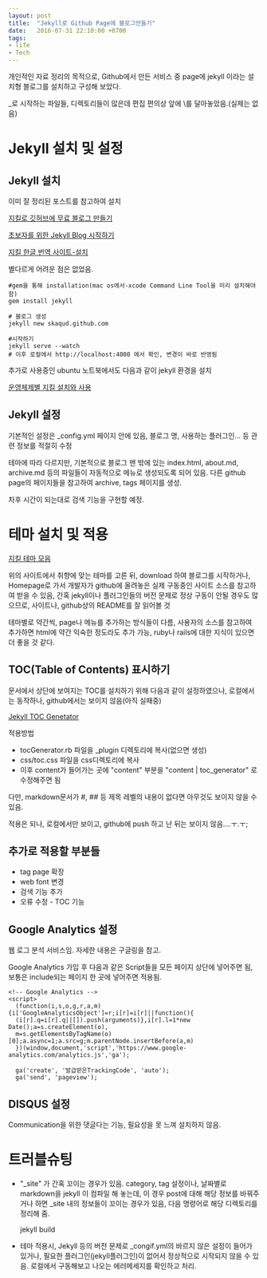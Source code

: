 ```yaml
---
layout: post
title:  "Jekyll로 Github Page에 블로그만들기"
date:   2016-07-31 22:10:00 +0700
tags:
- life
- Tech
---
```

개인적인 자료 정리의 목적으로, Github에서 만든 서비스 중 page에 jekyll 이라는 설치형 블로그를 설치하고 구성해 보았다.

\_로 시작하는 파일들, 디렉토리들이 많은데 편집 편의상 앞에 \를 달아놓았음.(실제는 없음)

# Jekyll 설치 및 설정

## Jekyll 설치

이미 잘 정리된 포스트를 참고하여 설치

[지킬로 깃허브에 무료 블로그 만들기](http://nolboo.kim/blog/2013/10/15/free-blog-with-github-jekyll/)

[초보자를 위한 Jekyll Blog 시작하기](http://halryang.net/Jekyll-Blogging-For-Beginners/)

[지킬 한글 번역 사이트-설치](http://jekyllrb-ko.github.io/docs/installation/)

별다르게 어려운 점은 없었음.

    #gem을 통해 installation(mac os에서-xcode Command Line Tool을 미리 설치해야 함)
    gem install jekyll

    # 블로그 생성
    jekyll new skaqud.github.com

    #시작하기
    jekyll serve --watch
    # 이후 로컬에서 http://localhost:4000 에서 확인, 변경이 바로 반영됨


추가로 사용중인 ubuntu 노트북에서도 다음과 같이 jekyll 환경을 설치

[운영체제별 지킬 설치와 사용](http://vjinn.github.io/install-jekyll/)

## Jekyll 설정

기본적인 설정은 \_config.yml 페이지 안에 있음, 블로그 명, 사용하는 플러그인... 등 관련 정보를 적절히 수정

테마에 따라 다르지만, 기본적으로 블로그 맨 밖에 있는 index.html, about.md, archive.md 등의 파일들이 자동적으로 메뉴로 생성되도록 되어 있음. 다른 github page의 페이지들을 참고하여 archive, tags 페이지를 생성.

차후 시간이 되는대로 검색 기능을 구현할 예정.

# 테마 설치 및 적용

[지킬 테마 모음](http://jekyllthemes.org)

위의 사이트에서 취향에 맞는 테마를 고른 뒤, download 하여 블로그를 시작하거나, Homepage로 가서 개발자가 github에 올려놓은 실제 구동중인 사이트 소스를 참고하여 받을 수 있음, 간혹 jekyll이나 플러그인들의 버전 문제로 정상 구동이 안될 경우도 많으므로, 사이트나, github상의 README를 잘 읽어볼 것

테마별로 약간씩, page나 메뉴를 추가하는 방식들이 다름, 사용자의 소스를 참고하여 추가하면 html에 약간 익숙한 정도라도 추가 가능, ruby나 rails에 대한 지식이 있으면 더 좋을 것 같다.

## TOC(Table of Contents) 표시하기

문서에서 상단에 보여지는 TOC를 설치하기 위해 다음과 같이 설정하였으나, 로컬에서는 동작하나, github에서는 보이지 않음(아직 실패중)

[Jekyll TOC Genetator](https://github.com/dafi/jekyll-toc-generator)

적용방법

- tocGenerator.rb 파일을 \_plugin 디렉토리에 복사(없으면 생성)
- css/toc.css 파일을 css디렉토리에 복사
- 이후 content가 들어가는 곳에 "content" 부분을 "content | toc_generator" 로 수정해주면 됨

다만, markdown문서가 #, ## 등 제목 레벨의 내용이 없다면 아무것도 보이지 않을 수 있음.

적용은 되나, 로컬에서만 보이고, github에 push 하고 난 뒤는 보이지 않음....ㅜ.ㅜ;

## 추가로 적용할 부분들

- tag page 확장
- web font 변경
- 검색 기능 추가
- 오류 수정 - TOC 기능


## Google Analytics 설정

웹 로그 분석 서비스임. 자세한 내용은 구글링을 참고.

Google Analytics 가입 후 다음과 같은 Script들을 모든 페이지 상단에 넣어주면 됨, 보통은 include되는 페이지 한 곳에 넣어주면 적용됨.

    <!-- Google Analytics -->
    <script>
      (function(i,s,o,g,r,a,m){i['GoogleAnalyticsObject']=r;i[r]=i[r]||function(){
      (i[r].q=i[r].q||[]).push(arguments)},i[r].l=1*new Date();a=s.createElement(o),
      m=s.getElementsByTagName(o)[0];a.async=1;a.src=g;m.parentNode.insertBefore(a,m)
      })(window,document,'script','https://www.google-analytics.com/analytics.js','ga');

      ga('create', '발급받은TrackingCode', 'auto');
      ga('send', 'pageview');

## DISQUS 설정

Communication을 위한 댓글다는 기능, 필요성을 못 느껴 설치하지 않음.

# 트러블슈팅

- "\_site" 가 간혹 꼬이는 경우가 있음. category, tag 설정이나, 날짜별로 markdown을 jekyll 이 컴파일 해 놓는데, 이 경우 post에 대해 해당 정보를 바꿔주거나 하면 \_site 내의 정보들이 꼬이는 경우가 있음, 다음 명령어로 해당 디렉토리를 정리해 줌.

    jekyll build

- 테마 적용시, Jekyll 등의 버전 문제로 \_congif.yml의 바르지 않은 설정이 들어가 있거나, 필요한 플러그인(jekyll플러그인)이 없어서 정상적으로 시작되지 않을 수 있음. 로컬에서 구동해보고 나오는 에러메세지를 확인하고 처리.
